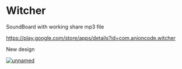 # Witcher
SoundBoard with working share mp3 file

https://play.google.com/store/apps/details?id=com.anioncode.witcher

New design

<a href="https://ibb.co/j6dpKcn"><img src="https://i.ibb.co/TvZCXV9/unnamed.png" alt="unnamed" border="0"></a>
